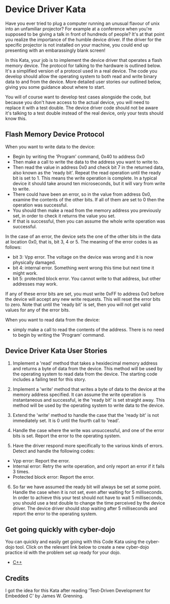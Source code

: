 Device Driver Kata
==================

Have you ever tried to plug a computer running an unusual flavour of unix into an unfamiliar projector? For example at a conference when you're supposed to be giving a talk in front of hundreds of people? It's at that point you realize the importance of the humble device driver. If the driver for the specific projector is not installed on your machine, you could end up presenting with an embarassingly blank screen!

In this Kata, your job is to implement the device driver that operates a flash memory device. The protocol for talking to the hardware is outlined below. It's a simplified version of a protocol used in a real device. The code you develop should allow the operating system to both read and write binary data to and from the device. More detailed user stories our outlined below, giving you some guidance about where to start.

You will of course want to develop test cases alongside the code, but because you don't have access to the actual device, you will need to replace it with a test double. The device driver code should not be aware it's talking to a test double instead of the real device, only your tests should know this.

Flash Memory Device Protocol
----------------------------

When you want to write data to the device:

  - Begin by writing the 'Program' command, 0x40 to address 0x0
  - Then make a call to write the data to the address you want to write to.
  - Then read the value in address 0x0 and check bit 7 in the returned data, also known as the 'ready bit'. Repeat the read operation until the ready bit is set to 1. This means the write operation is complete. In a typical device it should take around ten microseconds, but it will vary from write to write.
  - There could have been an error, so in the value from address 0x0, examine the contents of the other bits. If all of them are set to 0 then the operation was successful.
  - You should then make a read from the memory address you previously set, in order to check it returns the value you set.
  - If that is successful, then you can assume the whole write operation was successful.

In the case of an error, the device sets the one of the other bits in the data at location 0x0, that is, bit 3, 4 or 5. The meaning of the error codes is as follows:

  - bit 3: Vpp error. The voltage on the device was wrong and it is now physically damaged.
  - bit 4: internal error. Something went wrong this time but next time it might work.
  - bit 5: protected block error. You cannot write to that address, but other addresses may work.

If any of these error bits are set, you must write 0xFF to address 0x0 before the device will accept any new write requests.
This will reset the error bits to zero. Note that until the 'ready bit' is set, then you will not get valid values for any of the error bits.

When you want to read data from the device:

  - simply make a call to read the contents of the address. There is no need to begin by writing the 'Program' command.

Device Driver Kata User Stories
-------------------------------

1) Implement a 'read' method that takes a hexidecimal memory address and returns a byte of data from the device. This method will be used by the operating system to read data from the device. The starting code includes a failing test for this story.

2) Implement a 'write' method that writes a byte of data to the device at the memory address specified. It can assume the write operation is instantaneous and successful, ie the 'ready bit' is set straight away. This method will be used by the operating system to write data to the device.

3) Extend the 'write' method to handle the case that the 'ready bit' is not immediately set. It is 0 until the fourth call to 'read'.

4) Handle the case where the write was unsuccessful, and one of the error bits is set. Report the error to the operating system.

5) Have the driver respond more specifically to the various kinds of errors. Detect and handle the following codes:

  - Vpp error: Report the error.
  - Internal error: Retry the write operation, and only report an error if it fails 3 times.
  - Protected block error: Report the error.

6) So far we have assumed the ready bit will always be set at some point. Handle the case when it is not set, even after waiting for 5 milliseconds. In order to achieve this your test should not have to wait 5 milliseconds, you should use a test double to change the time perceived by the device driver. The device driver should stop waiting after 5 milliseconds and report the error to the operating system.

Get going quickly with cyber-dojo
---------------------------------

You can quickly and easily get going with this Code Kata using the cyber-dojo tool. Click on the relevant link below
to create a new cyber-dojo practice id with the problem set up ready for your dojo.

- [C++](http://www.cyber-dojo.org/forker/fork/2B69AF0E47?avatar=hyena&tag=12)

Credits
-------

I got the idea for this Kata after reading 'Test-Driven Development for Embedded C' by James W. Grenning.
